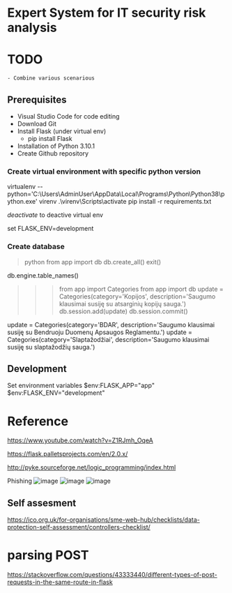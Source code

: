 ﻿# Expert System for IT security risk analysis

# TODO
	- Combine various scenarious
<!-- - Pyke integration -->
<!-- Removed! Admin role and view-->
<!-- - Link without login -->
<!-- - Mandatory fields for input -->
<!-- - Link to Edit page -->
<!-- - Choose category -->
<!-- - Gather answers -->
<!-- - Questionaire page -->
<!-- - Report page -->

 <!-- login page -->

## Prerequisites
- Visual Studio Code for code editing
- Download Git
- Install Flask (under virtual env)
	- pip install Flask
- Installation of Python 3.10.1
- Create Github repository

### Create virtual environment with specific python version
virtualenv --python='C:\Users\AdminUser\AppData\Local\Programs\Python\Python38\python.exe' virenv
.\virenv\Scripts\activate
 pip install -r requirements.txt

 *deactivate* to deactive virtual env

 set FLASK_ENV=development

### Create database
> python
> from app import db
> db.create_all()
> exit()

<!-- list tables name -->
db.engine.table_names()

<!-- Insert New Category -->
>>> from app import Categories
>>> from app import db
>>> update = Categories(category='Kopijos', description='Saugumo klausimai susiję su atsarginių kopijų sauga.')
>>> db.session.add(update)
>>> db.session.commit()

update = Categories(category='BDAR', description='Saugumo klausimai susiję su Bendruoju Duomenų Apsaugos Reglamentu.')
update = Categories(category='Slaptažodžiai', description='Saugumo klausimai susiję su slaptažodžių sauga.')

## Development
Set environment variables 
 $env:FLASK_APP="app"
 $env:FLASK_ENV="development"

<!-- # Questions
Does Every Employee Have a Strong Password?
Are Your Employees Required to Change Their Passwords Regularly?
When Possible, Do You Use Two-Factor Authentication?
Do Your Employees Use Their Personal Smartphones for Work Purposes?
Are You Backing Up Your Files?
Does Every Company Device Have Antivirus and Malware Software Installed?
Have You Limited the Amount of Employees with Admin Access to Only Those Who Absolutely Need it?
Are Your Employees Trained in Recognizing Phishing Emails?
Do Your Employees Know Never to Give Sensitive Information to Supervisors Via Email?
Do You Encrypt Databases and Customer Information?
Do you have (x) security certification?
Do you have (x) security measure in place?
Do you have any physical data protection measures in place?
Have you had any breaches or security issues in the past?
Do you have a disaster recovery or business continuity plan?
Do you have cyber security or liability insurance? -->


# Reference
https://www.youtube.com/watch?v=Z1RJmh_OqeA

https://flask.palletsprojects.com/en/2.0.x/

http://pyke.sourceforge.net/logic_programming/index.html

Phishing
![image](https://user-images.githubusercontent.com/80095026/160441105-e2632e69-e64b-48c4-9841-014b46acb3ba.png)
![image](https://user-images.githubusercontent.com/80095026/160442547-3b1cf7c8-7253-4565-9366-5497ee770b42.png)
![image](https://user-images.githubusercontent.com/80095026/160441412-597da583-079d-49ff-b526-670416b57a52.png)



## Self assesment
https://ico.org.uk/for-organisations/sme-web-hub/checklists/data-protection-self-assessment/controllers-checklist/

# parsing POST
https://stackoverflow.com/questions/43333440/different-types-of-post-requests-in-the-same-route-in-flask
